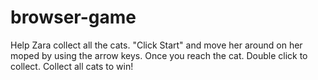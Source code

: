 # browser-game
Help Zara collect all the cats. "Click Start" and move her around on her moped by using the arrow keys. Once you reach the cat. Double click to collect. Collect all cats to win!